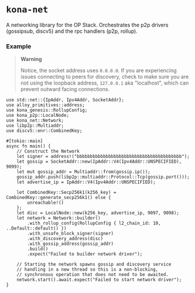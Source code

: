 # `kona-net`

A networking library for the OP Stack. Orchestrates the p2p drivers (gossipsub, discv5) and the rpc handlers (p2p, rollup).

### Example

> **Warning**
>
> Notice, the socket address uses `0.0.0.0`.
> If you are experiencing issues connecting to peers for discovery,
> check to make sure you are not using the loopback address,
> `127.0.0.1` aka "localhost", which can prevent outward facing connections.

```rust,no_run
use std::net::{IpAddr, Ipv4Addr, SocketAddr};
use alloy_primitives::address;
use kona_genesis::RollupConfig;
use kona_p2p::LocalNode;
use kona_net::Network;
use libp2p::Multiaddr;
use discv5::enr::CombinedKey;

#[tokio::main]
async fn main() {
    // Construct the Network
    let signer = address!("bbbbbbbbbbbbbbbbbbbbbbbbbbbbbbbbbbbbbbbb");
    let gossip = SocketAddr::new(IpAddr::V4(Ipv4Addr::UNSPECIFIED), 9099);
    let mut gossip_addr = Multiaddr::from(gossip.ip());
    gossip_addr.push(libp2p::multiaddr::Protocol::Tcp(gossip.port()));
    let advertise_ip = IpAddr::V4(Ipv4Addr::UNSPECIFIED);

    let CombinedKey::Secp256k1(k256_key) = CombinedKey::generate_secp256k1() else {
        unreachable!()
    };
    let disc = LocalNode::new(k256_key, advertise_ip, 9097, 9098);
    let network = Network::builder()
        .with_rollup_config(RollupConfig { l2_chain_id: 10, ..Default::default() })
        .with_unsafe_block_signer(signer)
        .with_discovery_address(disc)
        .with_gossip_address(gossip_addr)
        .build()
        .expect("Failed to builder network driver");

    // Starting the network spawns gossip and discovery service
    // handling in a new thread so this is a non-blocking,
    // synchronous operation that does not need to be awaited.
    network.start().await.expect("Failed to start network driver");
}
```

[!WARNING]: ###example